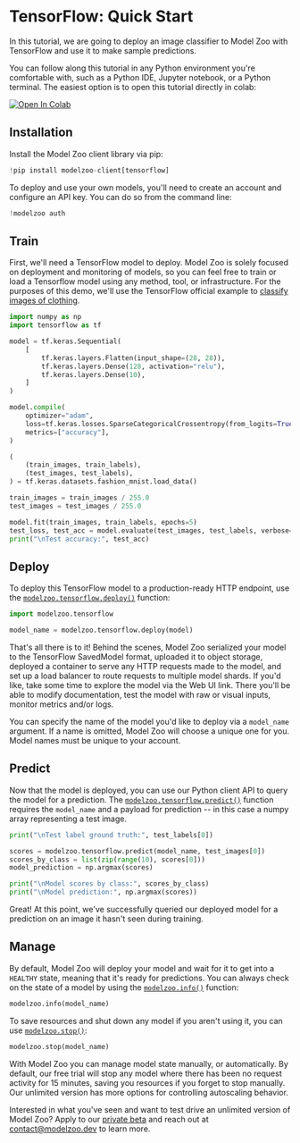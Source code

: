 TensorFlow: Quick Start
=======================

In this tutorial, we are going to deploy an image classifier to Model Zoo with
TensorFlow and use it to make sample predictions.

You can follow along this tutorial in any Python environment you're comfortable
with, such as a Python IDE, Jupyter notebook, or a Python terminal. The easiest
option is to open this tutorial directly in colab:

[![Open In Colab](https://colab.research.google.com/assets/colab-badge.svg)](https://colab.research.google.com/github/model-zoo/examples/blob/master/tensorflow-quickstart/quickstart.ipynb)

Installation
------------

Install the Model Zoo client library via pip:

```python
!pip install modelzoo-client[tensorflow]
```


To deploy and use your own models, you'll need to create an account and
configure an API key. You can do so from the command line:

```python
!modelzoo auth
```


Train
-----

First, we'll need a TensorFlow model to deploy. Model Zoo is solely focused on
deployment and monitoring of models, so you can feel free to train or load a
Tensorflow model using any method, tool, or infrastructure. For the purposes of
this demo, we'll use the TensorFlow official example to [classify images of
clothing](https://www.tensorflow.org/tutorials/keras/classification).

```python
import numpy as np
import tensorflow as tf

model = tf.keras.Sequential(
    [
        tf.keras.layers.Flatten(input_shape=(28, 28)),
        tf.keras.layers.Dense(128, activation="relu"),
        tf.keras.layers.Dense(10),
    ]
)

model.compile(
    optimizer="adam",
    loss=tf.keras.losses.SparseCategoricalCrossentropy(from_logits=True),
    metrics=["accuracy"],
)

(
    (train_images, train_labels),
    (test_images, test_labels),
) = tf.keras.datasets.fashion_mnist.load_data()

train_images = train_images / 255.0
test_images = test_images / 255.0

model.fit(train_images, train_labels, epochs=5)
test_loss, test_acc = model.evaluate(test_images, test_labels, verbose=2)
print("\nTest accuracy:", test_acc)
```


Deploy
------

To deploy this TensorFlow model to a production-ready HTTP endpoint, use the
[`modelzoo.tensorflow.deploy()`](https://docs.modelzoo.dev/reference/modelzoo.tensorflow.html#modelzoo.tensorflow.deploy)
function:

```python
import modelzoo.tensorflow

model_name = modelzoo.tensorflow.deploy(model)
```


That's all there is to it! Behind the scenes, Model Zoo serialized your model
to the TensorFlow SavedModel format, uploaded it to object storage, deployed
a container to serve any HTTP requests made to the model, and set up a load
balancer to route requests to multiple model shards. If you'd like, take some
time to explore the model via the Web UI link. There you'll be able to modify
documentation, test the model with raw or visual inputs, monitor metrics
and/or logs.

You can specify the name of the model you'd like to deploy via a ``model_name``
argument. If a name is omitted, Model Zoo will choose a unique one for you.
Model names must be unique to your account.

Predict
-------

Now that the model is deployed, you can use our Python client API to query
the model for a prediction. The
[`modelzoo.tensorflow.predict()`](https://docs.modelzoo.dev/reference/modelzoo.tensorflow.html#modelzoo.tensorflow.predict)
function requires the `model_name` and a payload for prediction -- in this
case a numpy array representing a test image.

```python
print("\nTest label ground truth:", test_labels[0])

scores = modelzoo.tensorflow.predict(model_name, test_images[0])
scores_by_class = list(zip(range(10), scores[0]))
model_prediction = np.argmax(scores)

print("\nModel scores by class:", scores_by_class)
print("\nModel prediction:", np.argmax(scores))
```


Great! At this point, we've successfully queried our deployed model for a
prediction on an image it hasn't seen during training.

Manage
------

By default, Model Zoo will deploy your model and wait for it to get into a
`HEALTHY` state, meaning that it's ready for predictions. You can always
check on the state of a model by using the
[`modelzoo.info()`](https://docs.modelzoo.dev/reference/modelzoo.html#modelzoo.info)
function:

```python
modelzoo.info(model_name)
```


To save resources and shut down any model if you aren't using it, you can use
[`modelzoo.stop()`](https://docs.modelzoo.dev/reference/modelzoo.html#modelzoo.stop):

```python
modelzoo.stop(model_name)
```


With Model Zoo you can manage model state manually, or automatically. By
default, our free trial will stop any model where there has been no request
activity for 15 minutes, saving you resources if you forget to stop manually.
Our unlimited version has more options for controlling autoscaling behavior.

Interested in what you've seen and want to test drive an unlimited version of
Model Zoo? Apply to our [private
beta](https://modelzoo.typeform.com/to/Y8U9Lw) and reach out at
[contact@modelzoo.dev](mailto:contact@modelzoo.dev) to learn more.
